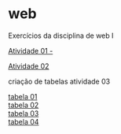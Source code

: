 # web
 Exercícios da disciplina de web I

<a href="curriculo.html">Atividade 01 - </a><br>

<a href="index.html">Atividade 02</a>

criação de tabelas atividade 03

<a href="tabela01.html">tabela 01</a><br>
<a href="tabela02.html">tabela 02</a><br>
<a href="tabela03.html">tabela 03</a><br>
<a href="tabela04.html">tabela 04</a>
